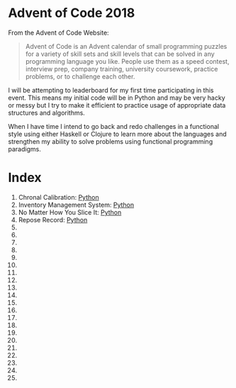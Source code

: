 # Advent of Code 2018
From the Advent of Code Website:
>Advent of Code is an Advent calendar of small programming puzzles for a variety of skill sets and skill levels that can be solved in any programming language you like. People use them as a speed contest, interview prep, company training, university coursework, practice problems, or to challenge each other.

I will be attempting to leaderboard for my first time participating in this event.  This means my initial code will be in Python and may be very hacky or messy but I try to make it efficient to practice usage of appropriate data structures and algorithms.

When I have time I intend to go back and redo challenges in a functional style using either Haskell or Clojure to learn more about the languages and strengthen my ability to solve problems using functional programming paradigms.

# Index
1. Chronal Calibration: [Python](https://github.com/apriljgranzow/advent-of-code-2018/blob/master/Python/1/day1.py)
2. Inventory Management System: [Python]()
3. No Matter How You Slice It: [Python]()
4. Repose Record: [Python](https://github.com/apriljgranzow/advent-of-code-2018/blob/master/Python/4/day4.py)
5. 
6. 
7. 
8. 
9. 
10. 
11. 
12. 
13. 
14. 
15. 
16. 
17. 
18.
19.
20.
21.
22.
23.
24.
25. 

